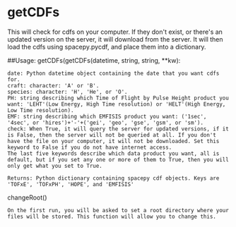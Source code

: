 # getCDFs
This will check for cdfs on your computer. If they don't exist, or there's an updated version on the server, it will download from the server. It will then load the cdfs using spacepy.pycdf, and place them into a dictionary.

##Usage:
getCDFs(getCDFs(datetime, string, string, **kw):

    date: Python datetime object containing the date that you want cdfs for.
    craft: character: 'A' or 'B'.
    species: character: 'H', 'He', or 'O'.
    PH: string describing which Time of Flight by Pulse Height product you want: 'LEHT'(Low Energy, High Time resolution) or 'HELT'(High Energy, Low Time resolution).
    EMF: string describing which EMFISIS product you want: ('1sec', '4sec', or 'hires')+'-'+('gei', 'geo', 'gse', 'gsm', or 'sm').
    check: When True, it will query the server for updated versions, if it is False, then the server will not be queried at all. If you don't have the file on your computer, it will not be downloaded. Set this keyword to False if you do not have internet access.
    The last five keywords describe which data product you want, all is default, but if you set any one or more of them to True, then you will only get what you set to True.

    Returns: Python dictionary containing spacepy cdf objects. Keys are 'TOFxE', 'TOFxPH', 'HOPE', and 'EMFISIS'
	
changeRoot()

	On the first run, you will be asked to set a root directory where your files will be stored. This function will allow you to change this.
